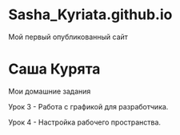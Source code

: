 
# Sasha_Kyriata.github.io

Мой первый опубликованный сайт

# Саша Курята

Мои домашние задания

Урок 3 - Работа с графикой для разработчика.

Урок 4 - Настройка рабочего пространства.
